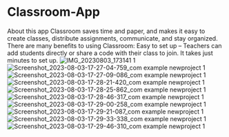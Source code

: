 # Classroom-App
About this app
Classroom saves time and paper, and makes it easy to create classes, distribute assignments, communicate, and stay organized. There are many benefits to using Classroom: Easy to set up – Teachers can add students directly or share a code with their class to join. It takes just minutes to set up.
![IMG_20230803_173141 1](https://github.com/sahilkarnekar1/Classroom-App/assets/115504306/79000fed-ddd0-4e8d-b0a5-eec8c31dbf85)
![Screenshot_2023-08-03-17-27-04-759_com example newproject 1](https://github.com/sahilkarnekar1/Classroom-App/assets/115504306/e4b3a87c-2bab-474a-9782-d7f841ef4a32)
![Screenshot_2023-08-03-17-27-09-086_com example newproject 1](https://github.com/sahilkarnekar1/Classroom-App/assets/115504306/dd383337-6e0d-4509-8de5-e0eb51513d60)
![Screenshot_2023-08-03-17-28-21-420_com example newproject 1](https://github.com/sahilkarnekar1/Classroom-App/assets/115504306/b2d47901-70f9-4e93-8044-a4a1bb6f6149)
![Screenshot_2023-08-03-17-28-25-862_com example newproject 1](https://github.com/sahilkarnekar1/Classroom-App/assets/115504306/4859d14a-0e61-4e1d-a887-15475bc8411f)
![Screenshot_2023-08-03-17-28-46-317_com example newproject 1](https://github.com/sahilkarnekar1/Classroom-App/assets/115504306/8507daf0-125b-412b-ba65-e84e4545f367)
![Screenshot_2023-08-03-17-29-00-258_com example newproject 1](https://github.com/sahilkarnekar1/Classroom-App/assets/115504306/1ca49bac-f204-47fe-a8e0-964c8ac51e0e)
![Screenshot_2023-08-03-17-29-21-087_com example newproject 1](https://github.com/sahilkarnekar1/Classroom-App/assets/115504306/62676b86-1ea4-429e-a8c5-e61946795b47)
![Screenshot_2023-08-03-17-29-33-338_com example newproject 1](https://github.com/sahilkarnekar1/Classroom-App/assets/115504306/060f6184-8d37-46d3-9313-afddee2dbc06)
![Screenshot_2023-08-03-17-29-46-310_com example newproject 1](https://github.com/sahilkarnekar1/Classroom-App/assets/115504306/cf511c1f-6069-4232-96c6-da80e5e4cc88)


